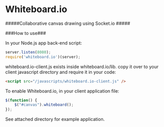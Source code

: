 Whiteboard.io
============

#####Collaborative canvas drawing using Socket.io #####

###How to use###

In your Node.js app back-end script:

```javascript
server.listen(8080);
require('whiteboard.io')(server);
```

whiteboard.io-client.js exists inside whiteboard.io/lib. copy it over to your client javascript directory and require it in your code:
```html
<script src="/javascripts/whiteboard.io-client.js" />
```

To enable Whiteboard.io, in your client application file:
```javascript
$(function() {
	$("#canvas").whiteboard();
});
```

See attached directory for example application.
